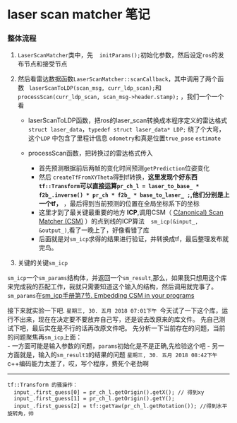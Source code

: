 # laser scan matcher 笔记
### 整体流程 
1. `LaserScanMatcher`类中，先`  initParams();`初始化参数，然后设定`ros`的发布节点和接受节点
2. 然后看雷达数据函数`LaserScanMatcher::scanCallback`，其中调用了两个函数
` laserScanToLDP(scan_msg, curr_ldp_scan);`和` processScan(curr_ldp_scan, scan_msg->header.stamp);`
，我们一个一个看  

	- laserScanToLDP函数，把ros的laser_scan转换成本程序定义的雷达格式`struct laser_data`，`typedef struct laser_data* LDP;` 绕了个大弯，这个`LDP` 中包含了里程计信息 `odometry`和真是位置`true_pose` `estimate`

	- processScan函数，把转换过的雷达格式传入
		- 首先预测根据前后两帧的变化时间预测`getPrediction`位姿变化
		- 然后 `createTfFromXYTheta`得到tf转换，**这里发现个好东西`tf::Transform`可以直接运算`pr_ch_l = laser_to_base_ * f2b_.inverse() * pr_ch * f2b_ * base_to_laser_ ;`,他们分别是上一个tf，** ，最后得到当前预测的位置在全局坐标系下的坐标
		- 这里才到了最关键最重要的地方 **ICP**,调用CSM（ [C(anonical) Scan Matcher (CSM)](https://censi.science/software/csm/) ）的点到线的ICP算法`  sm_icp(&input_, &output_)`,看了一晚上了，好像看错了库
		- 后面就是对`sm_icp`求得的结果进行验证，并转换成tf，最后整理发布就完鸟。

3. 关键的关键`sm_icp`

`sm_icp`一个`sm_params`结构体，并返回一个`sm_result`,那么，如果我只想用这个库来完成我的匹配工作，我就只需要知道这个输入的结构，然后调用就完事了。
`sm_params`在[sm_icp手册第7节. Embedding CSM in your programs](https://github.com/AndreaCensi/csm/blob/master/csm_manual.pdf)

接下来就实验一下吧.
`星期三, 30. 五月 2018 07:01下午 `今天试了一下这个库，运行不出来，现在在决定要不要放弃自己写，还是说去改原来的库文件。 
先自己测试下吧，最后实在是不行的话再改原文件吧。
先分析一下当前存在的问题，当前的问题聚焦再`sm_icp`上面：  
	-  一方面可能是输入参数的问题，`params`初始化是不是正确,先检验这个吧
	-  另一方面就是，输入的`sm_result1`的结果的问题
`星期三, 30. 五月 2018 08:42下午 `  
c++编码能力太差了，哎，写个程序，费死个老劲啊

		
	
	
---	
```
tf::Transform 的骚操作：
  input_.first_guess[0] = pr_ch_l.getOrigin().getX(); // 得到xy
  input_.first_guess[1] = pr_ch_l.getOrigin().getY();
  input_.first_guess[2] = tf::getYaw(pr_ch_l.getRotation()); //得到水平旋转角，帅
```
	
	
